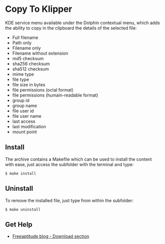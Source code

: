 # Copy To Klipper

KDE service menu available under the Dolphin contextual menu, which adds the ability
to copy in the clipboard the details of the selected file:
- Full filename
- Path only
- Filename only
- Filename without extension
- md5 checksum
- sha256 checksum
- sha512 checksum
- mime type
- file type
- file size in bytes
- file permissions (octal format)
- file permissions (humain-readable format)
- group id
- group name
- file user id
- file user name
- last access
- last modification
- mount point

## Install

The archive contains a Makefile which can be used to install the content with ease,
just access the subfolder with the terminal and type:
```
$ make install
```

## Uninstall

To remove the installed file, just type from within the subfolder:
```
$ make uninstall
```

## Get Help

- [Freeaptitude blog - Download section](https://freeaptitude.altervista.org/downloads/copy-to-klipper.html)
